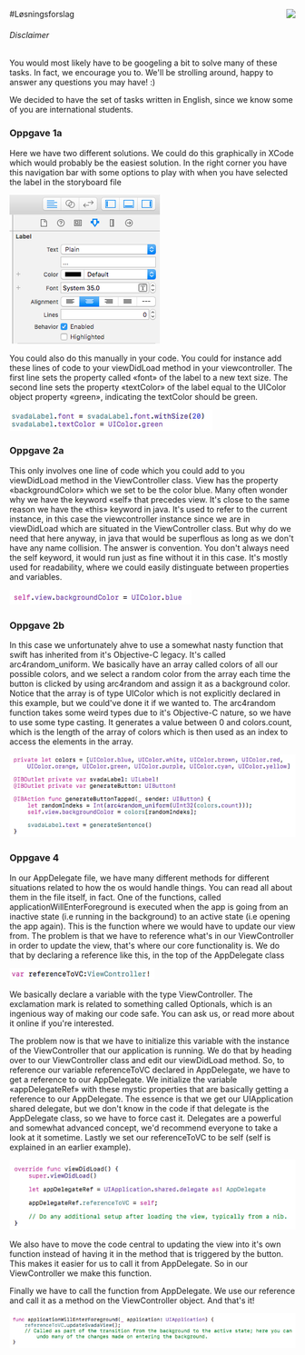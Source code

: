 #Løsningsforslag <img align="right" src="http://www.applitude.no/static/img/banner.svg" height="45"></div>

###### Disclaimer
You would most likely have to be googeling a bit to solve many of these tasks. In fact, we encourage you to. We'll be strolling around, happy to answer any questions you may have! :)

We decided to have the set of tasks written in English, since we know some of you are international students.

### Oppgave 1a

Here we have two different solutions. We could do this graphically in XCode which would probably be the easiest solution. In the right corner you have this navigation bar with some options to play with when you have selected the label in the storyboard file

![alt tag](https://github.com/applitude/applitude-workshop/blob/solution/Annet/Oppgave1a.png)

You could also do this manually in your code. You could for instance add these lines of code to your viewDidLoad method in your viewcontroller. The first line sets the property called «font» of the label to a new text size. The second line sets the property «textColor» of the label equal to the UIColor object property «green», indicating the textColor should be green.

![alt tag](https://github.com/applitude/applitude-workshop/blob/solution/Annet/Oppgave%201a%20..png)

### Oppgave 2a

This only involves one line of code which you could add to you viewDidLoad method in the ViewController class. View has the property «backgroundColor» which we set to be the color blue. Many often wonder why we have the keyword «self» that precedes view. It's close to the same reason we have the «this» keyword in java. It's used to refer to the current instance, in this case the viewcontroller instance since we are in viewDidLoad which are situated in the ViewController class. But why do we need that here anyway, in java that would be superflous as long as we don't have any name collision. The answer is convention. You don't always need the self keyword, it would run just as fine without it in this case. It's mostly used for readability, where we could easily distinguate between properties and variables.

![alt tag](https://github.com/applitude/applitude-workshop/blob/solution/Annet/Oppgave%202a.png)

### Oppgave 2b

In this case we unfortunately ahve to use a somewhat nasty function that swift has inherited from it's Objective-C legacy. It's called arc4random_uniform. We basically have an array called colors of all our possible colors, and we select a random color from the array each time the button is clicked by using arc4random and assign it as a background color. Notice that the array is of type UIColor which is not explicitly declared in this example, but we could've done it if we wanted to. The arc4random function takes some weird types due to it's Objective-C nature, so we have to use some type casting. It generates a value between 0 and colors.count, which is the length of the array of colors which is then used as an index to access the elements in the array.

![alt tag](https://github.com/applitude/applitude-workshop/blob/solution/Annet/Oppgave%202b.png)

### Oppgave 4

In our AppDelegate file, we have many different methods for different situations related to how the os would handle things. You can read all about them in the file itself, in fact. One of the functions, called applicationWillEnterForeground is executed when the app is going from an inactive state (i.e running in the background) to an active state (i.e opening the app again). This is the function where we would have to update our view from. The problem is that we have to reference what's in our ViewController in order to update the view, that's where our core functionality is. We do that by declaring a reference like this, in the top of the AppDelegate class

![alt tag](https://github.com/applitude/applitude-workshop/blob/solution/Annet/Oppgave%204.png)

We basically declare a variable with the type ViewController. The exclamation mark is related to something called Optionals, which is an ingenious way of making our code safe. You can ask us, or read more about it online if you're interested. 

The problem now is that we have to initialize this variable with the instance of the ViewController that our application is running. We do that by heading over to our ViewController class and edit our viewDidLoad method. So, to reference our variable referenceToVC declared in AppDelegate, we have to get a reference to our AppDelegate. We initialize the variable «appDelegateRef» with these mystic properties that are basically getting a reference to our AppDelegate. The essence is that we get our UIApplication shared delegate, but we don't know in the code if that delegate is the AppDelegate class, so we have to force cast it. Delegates are a powerful and somewhat advanced concept, we'd recommend everyone to take a look at it sometime. Lastly we set our referenceToVC to be self (self is explained in an earlier example). 

![alt tag](https://github.com/applitude/applitude-workshop/blob/solution/Annet/Oppgave%204%20...png)

We also have to move the code central to updating the view into it's own function instead of having it in the method that is triggered by the button. This makes it easier for us to call it from AppDelegate. So in our ViewController we make this function. 

Finally we have to call the function from AppDelegate. We use our reference and call it as a method on the ViewController object. And that's it!
 
![alt tag](https://github.com/applitude/applitude-workshop/blob/solution/Annet/Oppgave%204%20..png)
